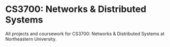 # CS3700: Networks & Distributed Systems
All projects and coursework for CS3700: Networks &amp; Distributed Systems at Northeastern University.
